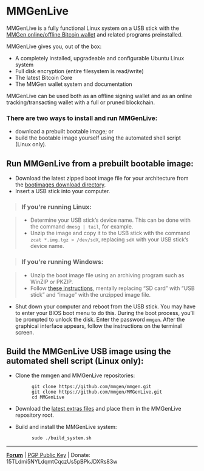 # MMGenLive

MMGenLive is a fully functional Linux system on a USB stick with the [MMGen
online/offline Bitcoin wallet][6] and related programs preinstalled.

MMGenLive gives you, out of the box:

* A completely installed, upgradeable and configurable Ubuntu Linux system
* Full disk encryption (entire filesystem is read/write)
* The latest Bitcoin Core
* The MMGen wallet system and documentation

MMGenLive can be used both as an offline signing wallet and as an online
tracking/transacting wallet with a full or pruned blockchain.

### There are two ways to install and run MMGenLive:

* download a prebuilt bootable image; or
* build the bootable image yourself using the automated shell script (Linux only).

## Run MMGenLive from a prebuilt bootable image:
* Download the latest zipped boot image file for your architecture from the
  [bootimages download directory][3].
* Insert a USB stick into your computer.

> ### If you’re running Linux:

> * Determine your USB stick’s device name.  This can be done with the command
> `dmesg | tail`, for example.
> * Unzip the image and copy it to the USB stick with the command
> `zcat *.img.tgz > /dev/sdX`, replacing `sdX` with your USB stick’s device name.

> ### If you’re running Windows:

> * Unzip the boot image file using an archiving program such as WinZIP or PKZIP.
> * Follow [these instructions][1], mentally replacing “SD card” with “USB stick”
>   and “image” with the unzipped image file.

* Shut down your computer and reboot from the USB stick.  You may have to enter
  your BIOS boot menu to do this.  During the boot process, you’ll be prompted
  to unlock the disk.  Enter the password `mmgen`.  After the graphical
  interface appears, follow the instructions on the terminal screen.

## Build the MMGenLive USB image using the automated shell script (Linux only):

* Clone the mmgen and MMGenLive repositories:

            git clone https://github.com/mmgen/mmgen.git
            git clone https://github.com/mmgen/MMGenLive.git
            cd MMGenLive

* Download the [latest extras files][2] and place them in the MMGenLive
  repository root.

* Build and install the MMGenLive system:

            sudo ./build_system.sh

- - - - - - - - - - - - - - - - - - - - - - - - - - - - - - - - - - - - - - -

[**Forum**][4] |
[PGP Public Key][5] |
Donate: 15TLdmi5NYLdqmtCqczUs5pBPkJDXRs83w

[1]: https://www.raspberrypi.org/documentation/installation/installing-images/windows.md
[2]: https://github.com/mmgen/MMGenLive/releases/tag/extras-v0.0.4
[3]: https://github.com/mmgen/MMGenLive/releases/tag/bootimage-v0.0.5
[4]: https://bitcointalk.org/index.php?topic=567069.0
[5]: https://github.com/mmgen/mmgen/wiki/MMGen-Signing-Key
[6]: https://github.com/mmgen/mmgen/
